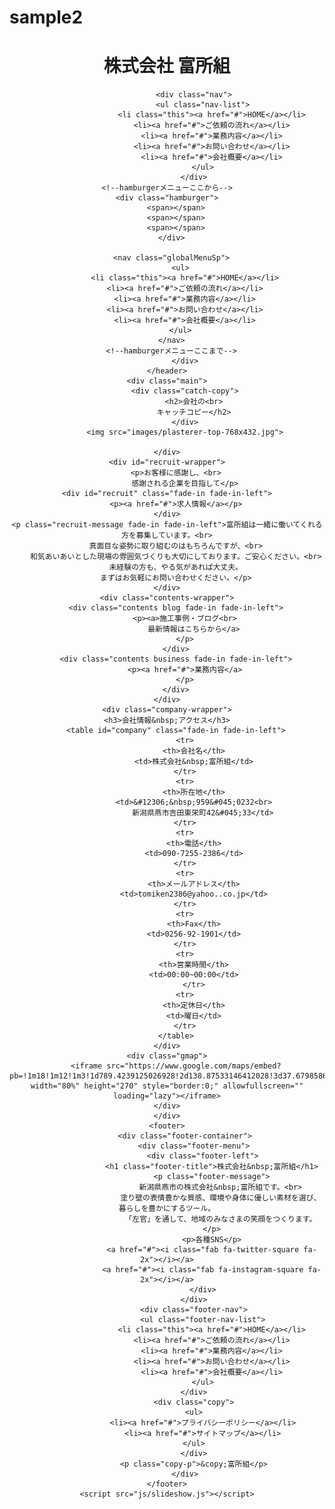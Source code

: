 # sample2<!DOCTYPE html>
<html lang="ja">
<head>
    <link rel="stylesheet" href="css/style.css">
    <link rel="stylesheet" href="css/responsive.css">
    <link rel="stylesheet" type="text/css" href="https://cdn.jsdelivr.net/npm/slick-carousel@1.8.1/slick/slick.css">
    <link rel="stylesheet" type="text/css" href="https://cdn.jsdelivr.net/npm/slick-carousel@1.8.1/slick/slick-theme.css">
    <link rel="stylesheet" type="text/css" href="https://cdn.jsdelivr.net/npm/slick-carousel@1.8.1/slick/slick.css">
    <link href="https://fonts.googleapis.com/earlyaccess/hannari.css" rel="stylesheet">
    <meta name=”viewport” content=”width=device-width,initial-scale=1″>
    <script src="https://kit.fontawesome.com/e0a6756a44.js" crossorigin="anonymous"></script>
    <script src="https://cdnjs.cloudflare.com/ajax/libs/gsap/3.9.0/gsap.min.js"></script>
    <script src="https://ajax.googleapis.com/ajax/libs/jquery/3.4.1/jquery.min.js"></script>
    <script type="text/javascript" src="https://cdnjs.cloudflare.com/ajax/libs/jquery/1.11.3/jquery.min.js"></script>
    <script type="text/javascript" src="https://cdn.jsdelivr.net/npm/slick-carousel@1.8.1/slick/slick.min.js"></script>
    <meta charset="UTF-8">
    <meta http-equiv="X-UA-Compatible" content="IE=edge">
    <meta name="viewport" content="width=device-width, initial-scale=1.0">
    <title>株式会社富所組</title>
</head>
<body>
    <header>
            <div class="title-container">
                <div class="header-menu">
                    <div class="header-left">
                        <h1>株式会社&nbsp;富所組</h1>
                    </div>
                    <div class="header-right">
                        <a href="#"><i class="fab fa-twitter-square fa-2x"></i></a>
                        <a href="#"><i class="fab fa-instagram-square fa-2x"></i></a>
                    </div>
                </div>
      
                <div class="nav">
                    <ul class="nav-list">
                        <li class="this"><a href="#">HOME</a></li>
                        <li><a href="#">ご依頼の流れ</a></li>
                        <li><a href="#">業務内容</a></li>
                        <li><a href="#">お問い合わせ</a></li>
                        <li><a href="#">会社概要</a></li>
                    </ul>
                </div>
    <!--hamburgerメニューここから-->
    <div class="hamburger">
        <span></span>
        <span></span>
        <span></span>
      </div>
      
      <nav class="globalMenuSp">
          <ul>
            <li class="this"><a href="#">HOME</a></li>
            <li><a href="#">ご依頼の流れ</a></li>
            <li><a href="#">業務内容</a></li>
            <li><a href="#">お問い合わせ</a></li>
            <li><a href="#">会社概要</a></li>
          </ul>
      </nav>
      <!--hamburgerメニューここまで-->
            </div>
    </header>
    <div class="main">
            <div class="catch-copy">
                <h2>会社の<br>
                キャッチコピー</h2>
            </div>
            <img src="images/plasterer-top-768x432.jpg">

    </div>
    <div id="recruit-wrapper">
        <p>お客様に感謝し、<br>
            感謝される企業を目指して</p>
    <div id="recruit" class="fade-in fade-in-left">
        <p><a href="#">求人情報</a></p>
    </div>
    <p class="recruit-message fade-in fade-in-left">富所組は一緒に働いてくれる方を募集しています。<br>
        真面目な姿勢に取り組むのはもちろんですが、<br>
        和気あいあいとした現場の雰囲気づくりも大切にしております。ご安心ください。<br>
        未経験の方も、やる気があれば大丈夫。
        まずはお気軽にお問い合わせください。</p>
    </div>
    <div class="contents-wrapper">
        <div class="contents blog fade-in fade-in-left">
            <p><a>施工事例・ブログ<br>
                最新情報はこちらから</a>
            </p>
        </div>
        <div class="contents business fade-in fade-in-left">
            <p><a href="#">業務内容</a>
            </p>
        </div>
    </div>
    <div class="company-wrapper">
    <h3>会社情報&nbsp;アクセス</h3>
        <table id="company" class="fade-in fade-in-left">
            <tr>
                <th>会社名</th>
                <td>株式会社&nbsp;富所組</td>
            </tr>
            <tr>
                <th>所在地</th>
                <td>&#12306;&nbsp;959&#045;0232<br>
                    新潟県燕市吉田東栄町42&#045;33</td>
            </tr>
            <tr>
                <th>電話</th>
                <td>090-7255-2386</td>
            </tr>
            <tr>
                <th>メールアドレス</th>
                <td>tomiken2386@yahoo..co.jp</td>
            </tr>
            <tr>
                <th>Fax</th>
                <td>0256-92-1901</td>
            </tr>
            <tr>
                <th>営業時間</th>
                <td>00:00~00:00</td>
                </tr>
            <tr>
                <th>定休日</th>
                <td>曜日</td>
            </tr>
        </table>
    </div>
    <div class="gmap">
        <iframe src="https://www.google.com/maps/embed?pb=!1m18!1m12!1m3!1d789.4239125026928!2d138.87533146412028!3d37.67985867099711!2m3!1f0!2f0!3f0!3m2!1i1024!2i768!4f13.1!3m3!1m2!1s0x5ff4e5b340fead91%3A0x5a58344c54e03ec8!2z44CSOTU5LTAyMzIg5paw5r2f55yM54eV5biC5ZCJ55Sw5p2x5qCE55S677yU77yS!5e0!3m2!1sja!2sjp!4v1640336964362!5m2!1sja!2sjp" width="80%" height="270" style="border:0;" allowfullscreen="" loading="lazy"></iframe>
    </div>
    </div>
    <footer>
            <div class="footer-container">
                <div class="footer-menu">
                    <div class="footer-left">
                        <h1 class="footer-title">株式会社&nbsp;富所組</h1>
                        <p class="footer-message">
                            新潟県燕市の株式会社&nbsp;富所組です。<br>
                            塗り壁の表情豊かな質感、環境や身体に優しい素材を選び、暮らしを豊かにするツール。
                            「左官」を通して、地域のみなさまの笑顔をつくります。
                        </p>
                        <p>各種SNS</p>
                        <a href="#"><i class="fab fa-twitter-square fa-2x"></i></a>
                        <a href="#"><i class="fab fa-instagram-square fa-2x"></i></a>
                    </div>
                </div>
                <div class="footer-nav">
                    <ul class="footer-nav-list">
                        <li class="this"><a href="#">HOME</a></li>
                        <li><a href="#">ご依頼の流れ</a></li>
                        <li><a href="#">業務内容</a></li>
                        <li><a href="#">お問い合わせ</a></li>
                        <li><a href="#">会社概要</a></li>
                    </ul>
                </div>
                <div class="copy">
                <ul>
                    <li><a href="#">プライバシーポリシー</a></li>
                    <li><a href="#">サイトマップ</a></li>
                </ul>
                </div>
                <p class="copy-p">&copy;富所組</p>
            </div>
    </footer>
    <script src="js/slideshow.js"></script>
</body>
    
